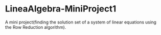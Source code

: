 # LineaAlgebra-MiniProject1
A mini project(finding the solution set of a system of linear equations using the Row Reduction algorithm).
